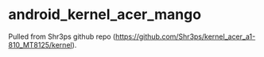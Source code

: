 # android_kernel_acer_mango
Pulled from Shr3ps github repo (https://github.com/Shr3ps/kernel_acer_a1-810_MT8125/kernel).

